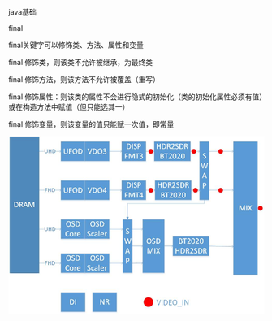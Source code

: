 java基础

final

final关键字可以修饰类、方法、属性和变量

final 修饰类，则该类不允许被继承，为最终类

final 修饰方法，则该方法不允许被覆盖（重写）

final 修饰属性：则该类的属性不会进行隐式的初始化（类的初始化属性必须有值）或在构造方法中赋值（但只能选其一）

final 修饰变量，则该变量的值只能赋一次值，即常量

![image](https://github.com/xuekuoL/StudyNote/blob/master/111.jpg)
